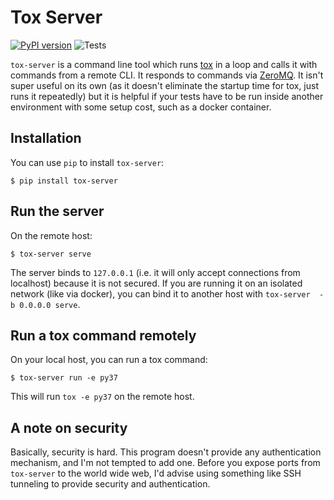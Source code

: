 # Tox Server

[![PyPI version](https://badge.fury.io/py/tox-server.svg)](https://badge.fury.io/py/tox-server)
![Tests](https://github.com/alexrudy/tox-server/workflows/Tox%20Server%20Tests/badge.svg)

`tox-server` is a command line tool which runs [tox](https://tox.readthedocs.io/en/latest/) in a loop
and calls it with commands from a remote CLI. It responds to commands
via [ZeroMQ](https://zeromq.org). It isn't super useful on its own (as it doesn't eliminate the startup time for tox, just runs it repeatedly) but it is
helpful if your tests have to be run inside another environment with some setup cost, such as a docker container.

## Installation

You can use `pip` to install `tox-server`:

```
$ pip install tox-server
```

## Run the server

On the remote host:

```
$ tox-server serve
```

The server binds to `127.0.0.1` (i.e. it will only accept connections from localhost) because it is
not secured. If you are running it on an isolated network (like via docker), you can bind it to another host
with `tox-server  -b 0.0.0.0 serve`.

## Run a tox command remotely

On your local host, you can run a tox command:

```
$ tox-server run -e py37
```

This will run `tox -e py37` on the remote host.

## A note on security

Basically, security is hard. This program doesn't provide any authentication mechanism, and I'm not tempted
to add one. Before you expose ports from `tox-server` to the world wide web, I'd advise using something like
SSH tunneling to provide security and authentication.
